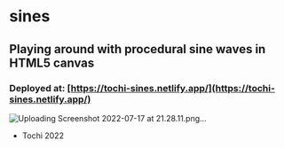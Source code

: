# sines
## Playing around with procedural sine waves in HTML5 canvas
### Deployed at: [https://tochi-sines.netlify.app/](https://tochi-sines.netlify.app/)

![Uploading Screenshot 2022-07-17 at 21.28.11.png…]()

- Tochi 2022
